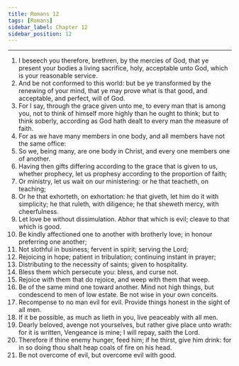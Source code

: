 ```yaml
---
title: Romans 12
tags: [Romans]
sidebar_label: Chapter 12
sidebar_position: 12
---
```


---
1. I beseech you therefore, brethren, by the mercies of God, that ye present your bodies a living sacrifice, holy, acceptable unto God, which is your reasonable service.
2. And be not conformed to this world: but be ye transformed by the renewing of your mind, that ye may prove what is that good, and acceptable, and perfect, will of God.
3. For I say, through the grace given unto me, to every man that is among you, not to think of himself more highly than he ought to think; but to think soberly, according as God hath dealt to every man the measure of faith.
4. For as we have many members in one body, and all members have not the same office:
5. So we, being many, are one body in Christ, and every one members one of another.
6. Having then gifts differing according to the grace that is given to us, whether prophecy, let us prophesy according to the proportion of faith;
7. Or ministry, let us wait on our ministering: or he that teacheth, on teaching;
8. Or he that exhorteth, on exhortation: he that giveth, let him do it with simplicity; he that ruleth, with diligence; he that sheweth mercy, with cheerfulness.
9. Let love be without dissimulation. Abhor that which is evil; cleave to that which is good.
10. Be kindly affectioned one to another with brotherly love; in honour preferring one another;
11. Not slothful in business; fervent in spirit; serving the Lord;
12. Rejoicing in hope; patient in tribulation; continuing instant in prayer;
13. Distributing to the necessity of saints; given to hospitality.
14. Bless them which persecute you: bless, and curse not.
15. Rejoice with them that do rejoice, and weep with them that weep.
16. Be of the same mind one toward another. Mind not high things, but condescend to men of low estate. Be not wise in your own conceits.
17. Recompense to no man evil for evil. Provide things honest in the sight of all men.
18. If it be possible, as much as lieth in you, live peaceably with all men.
19. Dearly beloved, avenge not yourselves, but rather give place unto wrath: for it is written, Vengeance is mine; I will repay, saith the Lord.
20. Therefore if thine enemy hunger, feed him; if he thirst, give him drink: for in so doing thou shalt heap coals of fire on his head.
21. Be not overcome of evil, but overcome evil with good.
